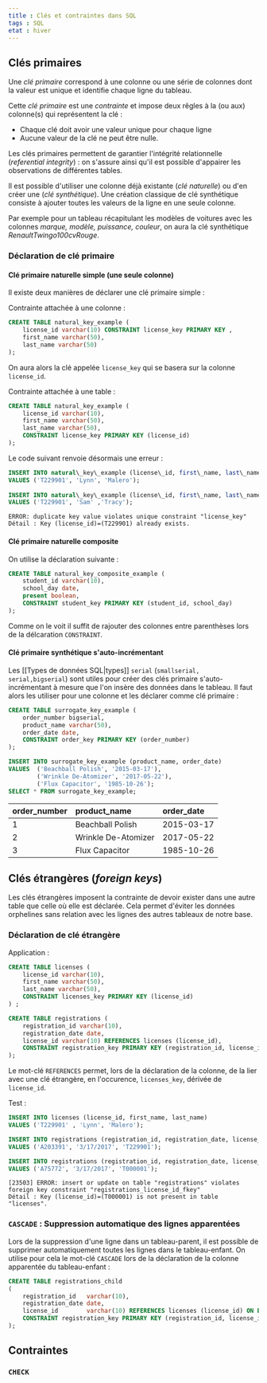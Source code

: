 ```yaml
---
title : Clés et contraintes dans SQL
tags : SQL
etat : hiver
---
```


## Clés primaires
Une *clé primaire* correspond à une colonne ou une série de colonnes dont la valeur est unique et identifie chaque ligne du tableau.

Cette *clé primaire* est une *contrainte* et impose deux rêgles à la (ou aux) colonne(s) qui représentent la clé :

- Chaque clé doit avoir une valeur unique pour chaque ligne
- Aucune valeur de la clé ne peut être nulle.

Les clés primaires permettent de garantier l'intégrité relationnelle (*referential integrity*) : on s'assure ainsi qu'il est possible d'appairer les observations de différentes tables.

Il est possible d'utiliser une colonne déjà existante (*clé naturelle*) ou d'en créer une (*clé synthétique*). Une création classique de clé synthétique consiste à ajouter toutes les valeurs de la ligne en une seule colonne. 

Par exemple pour un tableau récapitulant les modèles de voitures avec les colonnes *marque, modèle, puissance, couleur*, on aura la clé synthétique *RenaultTwingo100cvRouge*.

### Déclaration de clé primaire
#### Clé primaire naturelle simple (une seule colonne)

Il existe deux manières de déclarer une clé primaire simple :

Contrainte attachée à une colonne :

```SQL
CREATE TABLE natural_key_example (
	license_id varchar(10) CONSTRAINT license_key PRIMARY KEY ,
	first_name varchar(50),
	last_name varchar(50)
);
````

On aura alors la clé appelée `license_key` qui se basera sur la colonne `license_id`.

Contrainte attachée à une table :

```SQL
CREATE TABLE natural_key_example (
	license_id varchar(10),
	first_name varchar(50),
	last_name varchar(50),
	CONSTRAINT license_key PRIMARY KEY (license_id)
);
````

Le code suivant renvoie désormais une erreur :

```SQL
INSERT INTO natural\_key\_example (license\_id, first\_name, last\_name)  
VALUES ('T229901', 'Lynn', 'Malero');  
  
INSERT INTO natural\_key\_example (license\_id, first\_name, last\_name)  
VALUES ('T229901', 'Sam' ,'Tracy');
````

````
ERROR: duplicate key value violates unique constraint "license_key"
Détail : Key (license_id)=(T229901) already exists.
````

#### Clé primaire naturelle composite

On utilise la déclaration suivante :

```SQL
CREATE TABLE natural_key_composite_example (
	student_id varchar(10),
	school_day date,
	present boolean,
	CONSTRAINT student_key PRIMARY KEY (student_id, school_day)
);
````

Comme on le voit il suffit de rajouter des colonnes entre parenthèses lors de la délcaration `CONSTRAINT`.


#### Clé primaire synthétique s'auto-incrémentant

Les [[Types de données SQL\|types]] `serial` (`smallserial, serial,bigserial`) sont utiles pour créer des clés primaire s'auto-incrémentant à mesure que l'on insère des données dans le tableau. Il faut alors les utiliser pour une colonne et les déclarer comme clé primaire :

```SQL
CREATE TABLE surrogate_key_example (
    order_number bigserial,
    product_name varchar(50),
    order_date date,
    CONSTRAINT order_key PRIMARY KEY (order_number)
);

INSERT INTO surrogate_key_example (product_name, order_date)
VALUES  ('Beachball Polish', '2015-03-17'),
        ('Wrinkle De-Atomizer', '2017-05-22'),
        ('Flux Capacitor', '1985-10-26');
SELECT * FROM surrogate_key_example;
````

| order\_number | product\_name | order\_date |
| :--- | :--- | :--- |
| 1 | Beachball Polish | 2015-03-17 |
| 2 | Wrinkle De-Atomizer | 2017-05-22 |
| 3 | Flux Capacitor | 1985-10-26 |


## Clés étrangères (*foreign keys*)

Les clés étrangères imposent la contrainte de devoir exister dans une autre table que celle où elle est déclarée. Cela permet d'éviter les données orphelines sans relation avec les lignes des autres tableaux de notre base.

### Déclaration de clé étrangère

Application :

```SQL
CREATE TABLE licenses (
	license_id varchar(10),
	first_name varchar(50),
	last_name varchar(50),
	CONSTRAINT licenses_key PRIMARY KEY (license_id)
) ;

CREATE TABLE registrations (
	registration_id varchar(10),
	registration_date date,
	license_id varchar(10) REFERENCES licenses (license_id),
	CONSTRAINT registration_key PRIMARY KEY (registration_id, license_id)
);
````

Le mot-clé `REFERENCES` permet, lors de la déclaration de la colonne, de la lier avec une clé étrangère, en l'occurence, `licenses_key`, dérivée de `license_id`.

Test :

```SQL
INSERT INTO licenses (license_id, first_name, last_name)
VALUES ('T229901' , 'Lynn', 'Malero');

INSERT INTO registrations (registration_id, registration_date, license_id)
VALUES ('A203391', '3/17/2017', 'T229901');

INSERT INTO registrations (registration_id, registration_date, license_id)
VALUES ('A75772', '3/17/2017', 'T000001');
````

```
[23503] ERROR: insert or update on table "registrations" violates foreign key constraint "registrations_license_id_fkey" 
Détail : Key (license_id)=(T000001) is not present in table "licenses".
````

### `CASCADE` : Suppression automatique des lignes apparentées

Lors de la suppression d'une ligne dans un tableau-parent, il est possible de supprimer automatiquement toutes les lignes dans le tableau-enfant. On utilise pour cela le mot-clé `CASCADE` lors de la déclaration de la colonne apparentée du tableau-enfant :

```SQL
CREATE TABLE registrations_child
(
    registration_id   varchar(10),
    registration_date date,
    license_id        varchar(10) REFERENCES licenses (license_id) ON DELETE CASCADE,
    CONSTRAINT registration_key PRIMARY KEY (registration_id, license_id)
);
````

## Contraintes

### `CHECK`

